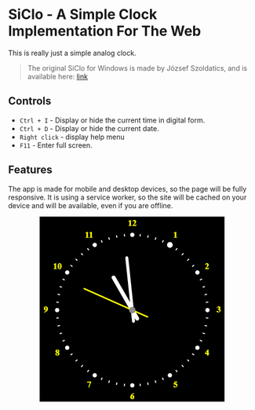 # SiClo - A Simple Clock Implementation For The Web

This is really just a simple analog clock.

> The original SiClo for Windows is made by  József Szoldatics, and is available here: [link](https://www.szolda.hu/page.php?num=61)

## Controls
- ```Ctrl + I``` - Display or hide the current time in digital form.
- ```Ctrl + D``` - Display or hide the current date.
- ```Right click``` - display help menu
- ```F11``` - Enter full screen.

## Features
The app is made for mobile and desktop devices, so the page will be fully responsive. It is using a service worker, so the site will be cached on your device and will be available, even if you are offline.

<div style="text-align: center">

![A picture of the application](images/icon-377x377.png)

</div>